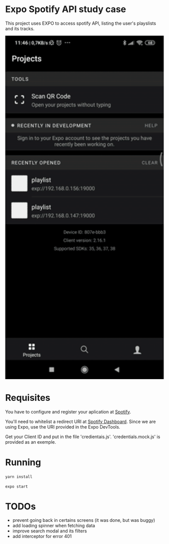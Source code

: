 # Expo Spotify API study case

This project uses EXPO to access spotify API, listing the user's playslists and its tracks.

<img src="demo.gif" width="600">

# Requisites
You have to configure and register your aplication at [Spotify](https://developer.spotify.com/documentation/web-api/quick-start/). 

You'll need to whitelist a redirect URI at [Spotify Dashboard](https://developer.spotify.com/dashboard). Since we are using Expo, use the URI provided in the Expo DevTools.

Get your Client ID and put in the file 'credientais.js'. 'credentials.mock.js' is provided as an exemple.

# Running
```yarn install```

```expo start```

# TODOs

- prevent going back in certains screens (it was done, but was buggy)
- add loading spinner when fetching data
- improve search modal and its filters
- add interceptor for error 401



